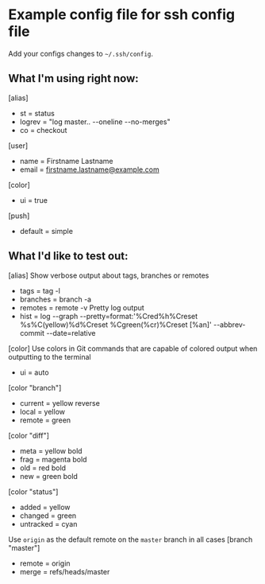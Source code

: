 # Example config file for ssh config file

Add your configs changes to `~/.ssh/config`.

## What I'm using right now:

[alias]
- st = status
- logrev = "log master.. --oneline --no-merges"
- co = checkout

[user]
- name = Firstname Lastname
- email = firstname.lastname@example.com

[color]
- ui = true

[push]
- default = simple
  
## What I'd like to test out:

[alias]
  Show verbose output about tags, branches or remotes
- tags = tag -l
- branches = branch -a
- remotes = remote -v
Pretty log output
- hist = log --graph --pretty=format:'%Cred%h%Creset %s%C(yellow)%d%Creset %Cgreen(%cr)%Creset [%an]' --abbrev-commit --date=relative

[color]
Use colors in Git commands that are capable of colored output when outputting to the terminal
- ui = auto

[color "branch"]
- current = yellow reverse
- local = yellow
- remote = green

[color "diff"]
- meta = yellow bold
- frag = magenta bold
- old = red bold
- new = green bold

[color "status"]
- added = yellow
- changed = green
- untracked = cyan

Use `origin` as the default remote on the `master` branch in all cases
[branch "master"]
- remote = origin
- merge = refs/heads/master
